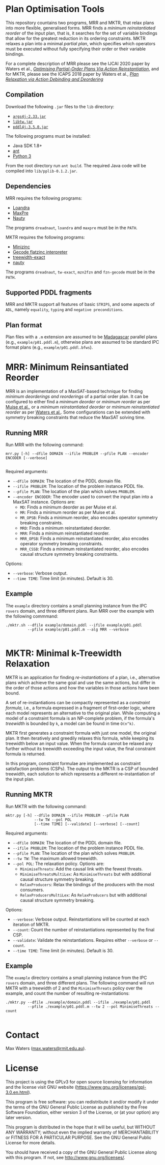 # Plan Optimisation Tools

This repository countains two programs, MRR and MKTR, that relax plans into more flexible, generalised forms.
MRR finds a *minimum reinstantiated reorder* of the input plan, that is, it searches for the set of variable bindings that allow for the greatest reduction in its ordering constraints.
MKTR relaxes a plan into a minimal *partial plan*, which specifies which operators must be executed without fully specifying their order or their variable bindings.

For a complete description of MRR please see the IJCAI 2020 paper by Waters et al., [*Optimising Partial-Order Plans Via Action Reinstantiation*](https://www.ijcai.org/Proceedings/2020/573), and for MKTR, please see the ICAPS 2018 paper by Waters et al., [*Plan Relaxation via Action Debinding and Deordering*](https://www.aaai.org/ocs/index.php/ICAPS/ICAPS18/paper/viewPaper/17765)

## Compilation

Download the following `.jar` files to the `lib` directory:

* [`args4j-2.33.jar`](https://github.com/kohsuke/args4j)
* [`libtw.jar`](http://www.treewidth.com/treewidth/)
* [`pddl4j-3.5.0.jar`](https://github.com/pellierd/pddl4j)

The following programs must be installed:

* Java SDK 1.8+
* [ant](http://ant.apache.org)
* [Python 3](https://www.python.org/)

From the root directory run `ant build`. The required Java code will be compiled into `lib/pplib-0.1.2.jar`.

## Dependencies

MRR requires the following programs:

* [Loandra](https://github.com/jezberg/loandra)
* [MaxPre](https://github.com/Laakeri/maxpre)
* [Nauty](https://pallini.di.uniroma1.it/)

The programs `dreadnaut`, `loandra` and `maxpre` must be in the `PATH`.

MKTR requires the following programs:

* [Minizinc](http://www.minizinc.org)
* [Gecode flatzinc interpreter](http://www.gecode.org/flatzinc.html)
* [treewidth-exact](https://github.com/TCS-Meiji/treewidth-exact)
* [nauty](https://pallini.di.uniroma1.it/)

The programs `dreadnaut`, `tw-exact`, `mzn2fzn` and `fzn-gecode` must be in the `PATH`.

## Supported PDDL fragments

MRR and MKTR support all features of basic `STRIPS`, and some aspects of `ADL`, namely `equality`, `typing` and `negative preconditions`.

## Plan format

Plan files with a `.m` extension are assumed to be [Madagascar](https://research.ics.aalto.fi/software/sat/madagascar/) parallel plans (e.g., `example/p01.pddl.m`), otherwise plans are assumed to be standard IPC format plans (e.g., `example/p01.pddl.bfws`).


# MRR: Minimum Reinsantiated Reorder

MRR is an implementation of a MaxSAT-based technique for finding *minimum deorderings and reorderings* of a partial order plan. It can be configured to either find a *minimum deorder* or *minimum reorder* as per [Muise et al.](https://www.jair.org/index.php/jair/article/view/11024), or a *minimum reinstantiated deorder* or *minimum reinstantiated reorder* as per [Waters et al.](https://www.ijcai.org/Proceedings/2020/573).
Some configurations can be extended with symmetry breaking constraints that reduce the MaxSAT solving time.

## Running MRR

Run MRR with the following command:

```
mrr.py [-h] --dfile DOMAIN --ifile PROBLEM --pfile PLAN --encoder ENCODER [--verbose]
			  	 
```

Required arguments:

* `--dfile DOMAIN`: The location of the PDDL domain file.
* `--ifile PROBLEM`: The location of the problem instance PDDL file.
* `--pfile PLAN`: The location of the plan which solves `PROBLEM`.
* `--encoder ENCODER`: The encoder used to convert the input plan into a MaxSAT instance. Options are: 
	* `MD`: Finds a minimum deorder as per Muise et al.
	* `MR`: Finds a minimum reorder as per Muise et al.
	* `MR_OPSB`: Finds a minimum reorder, also encodes operator symmetry breaking constraints.
	* `MRD`: Finds a minimum reinstantiated deorder.
	* `MRR`: Finds a minimum reinstantiated reorder.
	* `MRR_OPSB`: Finds a minimum reinstantiated reorder, also encodes operator symmetry breaking constraints.
    * `MRR_CSSB`: Finds a minimum reinstantiated reorder, also encodes causal structure symmetry breaking constraints.
	
Options:

* `--verbose`: Verbose output.
* `--time TIME`: Time limit (in minutes). Default is 30.


## Example

The `example` directory contains a small planning instance from the IPC `rovers` domain, and three different plans. Run MRR over the example with the following commmand:

```
./mktr.sh --dfile example/domain.pddl --ifile example/p01.pddl
		  --pfile example/p01.pddl.m --alg MRR --verbose
			  	 
```

# MKTR: Minimal k-Treewidth Relaxation

MKTR is an application for finding *re-instantiations* of a plan, i.e., alternative plans which achieve the same goal and use the same actions, but differ in the order of those actions and how the variables in those actions have been bound.

A set of re-instantiations can be compactly represented as a *constraint formula*, i.e., a formula expressed in a fragment of first-order logic, where each model represents an alternative to the original plan.
While computing a model of a constraint formula is an NP-complete problem, if the formula's *treewidth* is bounded by `k`, a model can be found in time `O(n^k)`.

MKTR first generates a constraint formula with just one model, the original plan.
It then iteratively and greedily relaxes this formula, while keeping its treewidth below an input value.
When the formula cannot be relaxed any further without its treewidth exceeding the input value, the final constraint formula is returned.

In this program, constraint formulae are implemented as constraint satisfaction problems (CSPs).
The output to the MKTR is a CSP of bounded treewidth, each solution to which represents a different re-instantiation of the input plan.

## Running MKTR

Run MKTR with the following command:


```
mktr.py [-h] --dfile DOMAIN --ifile PROBLEM --pfile PLAN 
             --tw TW --pol POL 
             [--time TIME] [--validate] [--verbose] [--count] 	 
```

Required arguments:

* `--dfile DOMAIN`: The location of the PDDL domain file.
* `--ifile PROBLEM`: The location of the problem instance PDDL file.
* `--pfile PLAN`: The location of the plan which solves `PROBLEM`.
* `--tw TW`: The maximum allowed treewidth.
* `--pol POL`: The relaxation policy. Options are: 
	* `MinimiseThreats`: Add the causal link with the fewest threats.
	* `MinimiseThreatsMultiLex`: As `MinimiseThreats` but with additional causal structure symmetry breaking.
    * `RelaxProducers`: Relax the bindings of the producers with the most consumers.
	* `RelaxProducersMultiLex`: As `RelaxProducers` but with additional causal structure symmetry breaking.
  
Options:

* `--verbose`: Verbose output. Reinstantiations will be counted at each iteration of MKTR.
* `--count`: Count the number of reinstantiations represented by the final CSP.
* `--validate`: Validate the reinstantiations. Requires either `--verbose` or `--count`.
* `--time TIME`: Time limit (in minutes). Default is 30.

## Example

The `example` directory contains a small planning instance from the IPC `rovers` domain, and three different plans. The following command will run MKTR with a treewidth of 2 and the `MinimiseThreats` policy over the example, and count the number of resulting re-instantiations:

```
./mktr.py --dfile ./example/domain.pddl --ifile ./example/p01.pddl 
          --pfile ./example/p01.pddl.m --tw 2 --pol MinimiseThreats --count
			  	 
```

# Contact

Max Waters (max.waters@rmit.edu.au).
 
# License

This project is using the GPLv3 for open source licensing for information and the license visit GNU website (https://www.gnu.org/licenses/gpl-3.0.en.html).

This program is free software: you can redistribute it and/or modify it under the terms of the GNU General Public License as published by the Free Software Foundation, either version 3 of the License, or (at your option) any later version.

This program is distributed in the hope that it will be useful, but WITHOUT ANY WARRANTY; without even the implied warranty of MERCHANTABILITY or FITNESS FOR A PARTICULAR PURPOSE. See the GNU General Public License for more details.

You should have received a copy of the GNU General Public License along with this program. If not, see http://www.gnu.org/licenses/.
